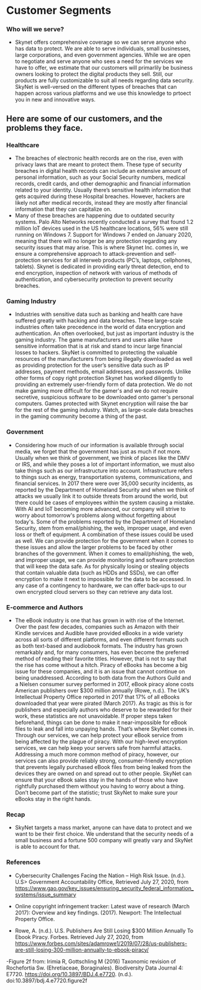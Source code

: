 # Customer Segments

### Who will we serve?
- Skynet offers comprehensive coverage so we can serve anyone who has data to protect. We are able to serve individuals, small businesses, large corporations, and even government agencies. While we are open to negotiate and serve anyone who sees a need for the services we have to offer, we estimate that our customers will primarlily be business owners looking to protect the digital products they sell. Still, our products are fully customizable to suit all needs regarding data security. SkyNet is well-versed on the different types of breaches that can happen across various platforms and we use this knowledge to prtoect you in new and innovative ways.

## Here are some of our customers, and the problems they face. 

### Healthcare
- The breaches of electronic health records are on the rise, even with privacy laws that are meant to protect them. These type of security breaches in digital health records can include an extensive amount of personal information, such as your Social Security numbers, medical records, credit cards, and other demographic and financial information related to your identity. Usually there’s sensitive health information that gets acquired during these Hospital breaches. However, hackers are likely not after medical records, instead they are mostly after financial information that they can capitalize on. 
- Many of these breaches are happening due to outdated security systems. Palo Alto Networks recently conducted a survey that found 1.2 million IoT devices used in the US healthcare locations, 56% were still running on Windows 7. Support for Windows 7 ended on January 2020, meaning that there will no longer be any protection regarding any security issues that may arise. This is where Skynet Inc. comes in, we ensure a comprehensive approach to attack-prevention and self-protection services for all interweb products (PC’s, laptops, cellphones, tablets). Skynet is dedicated in providing early threat detection, end to end encryption, inspection of network with various of methods of authentication, and cybersecurity protection to prevent security breaches.

### Gaming Industry
- Industries with sensitive data such as banking and health care have suffered greatly with hacking and data breaches. These large-scale industries often take precedence in the world of data encryption and authentication. An often overlooked, but just as important industry is the gaming industry. The game manufacturers and users alike have sensitive information that is at risk and stand to incur large financial losses to hackers. SkyNet is committed to protecting the valuable resources of the manufacturers from being illegally downloaded as well as providing protection for the user’s sensitive data such as IP addresses, payment methods, email addresses, and passwords. Unlike other forms of copy right protection Skynet has worked diligently to providing an extremely user-friendly form of data protection. We do not make gaming more difficult for the gamer's and we do not require secretive, suspicious software to be downloaded onto gamer's personal computers. Games protected with Skynet encryption will raise the bar for the rest of the gaming industry. Watch, as large-scale data breaches in the gaming community become a thing of the past.

### Government
- Considering how much of our information is available through social media, we forget that the government has just as much if not more. Usually when we think of government, we think of places like the DMV or IRS, and while they poses a lot of important information, we must also take things such as our infrastructure into account. Infrastructure refers to things such as energy, transportation systems, communications, and financial services. In 2017 there were over 35,000 security incidents, as reported by the Department of Homeland Security and when we think of attacks we usually link it to outside threats from around the world, but there could be cases of employees within the system causing a mistake. With AI and IoT becoming more advanced, our company will strive to worry about tomorrow's problems along without forgetting about today's.
Some of the problems reported by the Department of Homeland Security, stem from email/phishing, the web, improper usage, and even loss or theft of equipment. A combination of these issues could  be used as well. We can provide protection for the government when it comes to these issues and allow the larger problems to be faced by other branches of the government. When it comes to email/phishing, the web, and improper usage, we can provide monitoring and software protection that will keep the data safe. As for physically losing or stealing objects that contain valuable data (such as HDDs and SSDs), we can offer encryption to make it next to impossible for the data to be accessed. In any case of a contingency to hardware, we can offer back-ups to our own encrypted cloud servers so they can retrieve any data lost.

### E-commerce and Authors
- The eBook industry is one that has grown in with rise of the Internet. Over the past few decades, companies such as Amazon with their Kindle services and Audible have provided eBooks in a wide variety across all sorts of different platforms, and even different formats such as both text-based and audiobook formats. The industry has grown remarkably and, for many consumers, has even become the preferred method of reading their favorite titles. However, that is not to say that the rise has come without a hitch. Piracy of eBooks has become a big issue for these companies, and it is an issue that cannot continue on being unaddressed. According to both data from the Authors Guild and a Nielsen consumer survey performed in 2017, eBook piracy alone costs American publishers over $300 million annually (Rowe, n.d.). The UK’s Intellectual Property Office reported in 2017 that 17% of all eBooks downloaded that year were pirated 
(March 2017). As tragic as this is for publishers and especially authors who deserve to be rewarded for their work, these statistics are not unavoidable. If proper steps taken beforehand, things can be done to make it near-impossible for eBook files to leak and fall into unpaying hands. That’s where SkyNet comes in. Through our services, we can help protect your eBook service from being affected by the plague of piracy. With our high-level encryption services, we can help keep your servers safe from harmful attacks. Addressing a much more common method of piracy, however, our services can also provide reliably strong, consumer-friendly encryption that prevents legally purchased eBook files from being leaked from the devices they are owned on and spread out to other people. SkyNet can ensure that your eBook sales stay in the hands of those who have rightfully purchased them without you having to worry about a thing. Don’t become part of the statistic; trust SkyNet to make sure your eBooks stay in the right hands.

### Recap
- SkyNet targets a mass market, anyone can have data to protect and we want to be their first choice. We understand that the security needs of a small business and a fortune 500 company will greatly vary and SkyNet is able to account for that. 

### References

- Cybersecurity Challenges Facing the Nation – High Risk Issue. (n.d.). U.S> Government Accountability Office, Retrieved July 27, 2020, from https://www.gao.gov/key_issues/ensuring_security_federal_information_systems/issue_summary

- Online copyright infringement tracker: Latest wave of research (March 2017): Overview and key findings. (2017). Newport: The Intellectual Property Office.

- Rowe, A. (n.d.). U.S. Publishers Are Still Losing $300 Million Annually To Ebook Piracy. Forbes. Retrieved July 27, 2020, from https://www.forbes.com/sites/adamrowe1/2019/07/28/us-publishers-are-still-losing-300-million-annually-to-ebook-piracy/

-Figure 2f from: Irimia R, Gottschling M (2016) Taxonomic revision of Rochefortia Sw. (Ehretiaceae, Boraginales). Biodiversity Data Journal 4: E7720. https://doi.org/10.3897/BDJ.4.e7720. (n.d.). doi:10.3897/bdj.4.e7720.figure2f
